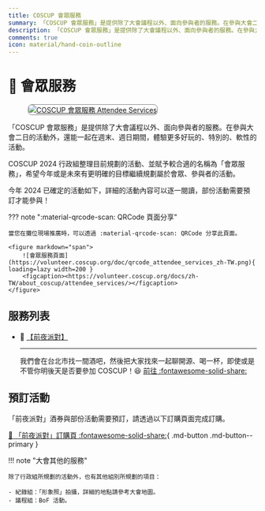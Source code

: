 ```yaml
---
title: COSCUP 會眾服務
summary: 「COSCUP 會眾服務」是提供除了大會議程以外、面向參與者的服務。在參與大會二日的活動外，還能一起在週末、週日期間，體驗更多好玩的、特別的、軟性的活動。
description: 「COSCUP 會眾服務」是提供除了大會議程以外、面向參與者的服務。在參與大會二日的活動外，還能一起在週末、週日期間，體驗更多好玩的、特別的、軟性的活動。
comments: true
icon: material/hand-coin-outline
---
```


# :raised_hands: 會眾服務

<figure markdown="span">
    <a href="https://volunteer.coscup.org/img/2024/attendee_services.jpg">
        <img src="https://volunteer.coscup.org/img/2024/attendee_services.jpg"
            alt="COSCUP 會眾服務 Attendee Services" title="COSCUP 會眾服務 Attendee Services"
            style="border-radius: 8px;border:1px solid hsl(0, 0%, 50%);">
    </a>
</figure>

「COSCUP 會眾服務」是提供除了大會議程以外、面向參與者的服務。在參與大會二日的活動外，還能一起在週末、週日期間，體驗更多好玩的、特別的、軟性的活動。

COSCUP 2024 行政組整理目前規劃的活動、並賦予較合適的名稱為「會眾服務」，希望今年或是未來有更明確的目標繼續規劃屬於會眾、參與者的活動。

今年 2024 已確定的活動如下，詳細的活動內容可以逐一閱讀，部份活動需要預訂才能參與！

??? note ":material-qrcode-scan: QRCode 頁面分享"

    當您在攤位現場推廣時，可以透過 :material-qrcode-scan: QRCode 分享此頁面。

    <figure markdown="span">
        ![會眾服務頁面](https://volunteer.coscup.org/doc/qrcode_attendee_services_zh-TW.png){ loading=lazy width=200 }
        <figcaption><https://volunteer.coscup.org/docs/zh-TW/about_coscup/attendee_services/></figcaption>
    </figure>

## 服務列表

<div class="grid cards" markdown>

-   :beers: [【前夜派對】](../eve_gathering/overview.md)

    ---

    我們會在台北市找一間酒吧，然後把大家找來一起聊開源、喝一杯，即使或是不管你明後天是否要參加 COSCUP！:laughing: [前往 :fontawesome-solid-share:](../eve_gathering/overview.md)

</div>

## 預訂活動

「前夜派對」酒券與部份活動需要預訂，請透過以下訂購頁面完成訂購。

[:ticket: 「前夜派對」訂購頁 :fontawesome-solid-share:](https://ocf.neticrm.tw/civicrm/event/info?reset=1&id=47){ .md-button .md-button--primary }

!!! note "大會其他的服務"

    除了行政組所規劃的活動外，也有其他組別所規劃的項目：

    - 紀錄組：「形象照」拍攝，詳細的地點請參考大會地圖。
    - 議程組：BoF 活動。
